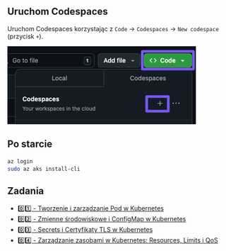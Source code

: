 
## Uruchom Codespaces

Uruchom Codespaces korzystając z `Code` -> `Codespaces` -> `New codespace` (przycisk `+`).

![](imgs/run-codespaces.png)

## Po starcie

```bash
az login
sudo az aks install-cli
```

## Zadania

- [0️⃣1️⃣ - Tworzenie i zarządzanie Pod w Kubernetes](/exercises/01-pod/README.md)
- [0️⃣2️⃣ - Zmienne środowiskowe i ConfigMap w Kubernetes](/exercises/02-config/README.md)
- [0️⃣3️⃣ - Secrets i Certyfikaty TLS w Kubernetes](/exercises/03-secrets/README.md)
- [0️⃣4️⃣ - Zarządzanie zasobami w Kubernetes: Resources, Limits i QoS](/exercises/04-resources/README.md)
